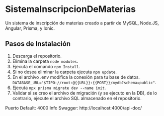 # SistemaInscripcionDeMaterias
Un sistema de inscripción de materias creado a partir de MySQL, Node.JS, Angular, Prisma, y Ionic.

## Pasos de Instalación

1) Descarga el repositorio.
2) Elimina la carpeta `node modules`. 
3) Ejecuta el comando `npm Install`.
4) Si no desea eliminar la carpeta ejecuta `npm update`.
5) En el archivo .env modifica la conexión para tu base de datos. 
`DATABASE_URL="$TIPO://root:@{{URL}}:{{PORT}}/mydb?schema=public"`.
6) Ejecuta `npx prisma migrate dev --name init`.
7) Validar si se creo el archivo de migración (y se ejecuto en la DB), de lo contrario, ejecute el archivo SQL almacenado en el repositorio.

Puerto Default: 4000
Info Swagger: http://localhost:4000/api-doc/
